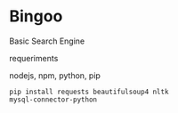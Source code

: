 # Bingoo
Basic Search Engine

requeriments

nodejs, npm, python, pip

<code>pip install requests beautifulsoup4 nltk mysql-connector-python</code>
